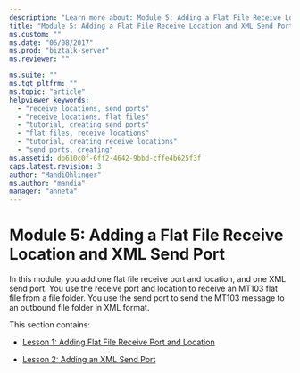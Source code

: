 ```yaml
---
description: "Learn more about: Module 5: Adding a Flat File Receive Location and XML Send Port"
title: "Module 5: Adding a Flat File Receive Location and XML Send Port | Microsoft Docs"
ms.custom: ""
ms.date: "06/08/2017"
ms.prod: "biztalk-server"
ms.reviewer: ""

ms.suite: ""
ms.tgt_pltfrm: ""
ms.topic: "article"
helpviewer_keywords: 
  - "receive locations, send ports"
  - "receive locations, flat files"
  - "tutorial, creating send ports"
  - "flat files, receive locations"
  - "tutorial, creating receive locations"
  - "send ports, creating"
ms.assetid: db610c0f-6ff2-4642-9bbd-cffe4b625f3f
caps.latest.revision: 3
author: "MandiOhlinger"
ms.author: "mandia"
manager: "anneta"
---
```

# Module 5: Adding a Flat File Receive Location and XML Send Port
In this module, you add one flat file receive port and location, and one XML send port. You use the receive port and location to receive an MT103 flat file from a file folder. You use the send port to send the MT103 message to an outbound file folder in XML format.  
  
 This section contains:  
  
-   [Lesson 1: Adding Flat File Receive Port and Location](../../adapters-and-accelerators/accelerator-swift/lesson-1-adding-flat-file-receive-port-and-location.md)  
  
-   [Lesson 2: Adding an XML Send Port](../../adapters-and-accelerators/accelerator-swift/lesson-2-adding-an-xml-send-port.md)
